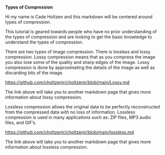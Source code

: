 **Types of Compression**


Hi my name is Cade Holtzen and this markdown will be centered around types of compression.

This tutorial is geared towards people who have no prior understanding of the types of compression and are looking to get the basic knowledge to understand the types of compression.

There are two types of image compression. There is lossless and lossy compression. Lossy compression means that as you compress the image you also lose some of the quality and sharp edges of the image. Lossy compression is done by approximating the details of the image as well as discarding bits of the image. 


https://github.com/choltzenjr/choltzenjr/blob/main/Lossy.md

The link above will take you to another markdown page that gives more information about lossy compression.


Lossless compression allows the original data to be perfectly reconstructed from the compressed data with no loss of information. Lossless compression is used in many applications such as: ZIP files, MP3 audio files, and GIF’s. 


https://github.com/choltzenjr/choltzenjr/blob/main/lossless.md

The link above will take you to another markdown page that gives more information about lossless compression.
